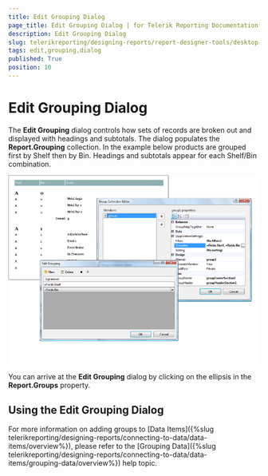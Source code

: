 ```yaml
---
title: Edit Grouping Dialog
page_title: Edit Grouping Dialog | for Telerik Reporting Documentation
description: Edit Grouping Dialog
slug: telerikreporting/designing-reports/report-designer-tools/desktop-designers/tools/edit-grouping-dialog
tags: edit,grouping,dialog
published: True
position: 10
---
```


# Edit Grouping Dialog



The __Edit Grouping__ dialog controls how sets of records are broken out and displayed with headings and subtotals. The dialog populates the __Report.Grouping__ collection. In the example below products are grouped first by Shelf then by Bin. Headings and subtotals appear for each Shelf/Bin combination.

  

  ![](images/UI020.png)

You can arrive at the __Edit Grouping__ dialog by  clicking on the ellipsis in the __Report.Groups__  property. 

## Using the Edit Grouping Dialog

For more information on adding groups to [Data Items]({%slug telerikreporting/designing-reports/connecting-to-data/data-items/overview%}), please refer to the [Grouping Data]({%slug telerikreporting/designing-reports/connecting-to-data/data-items/grouping-data/overview%}) help topic.
